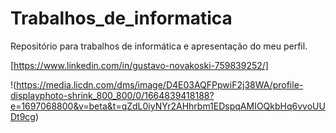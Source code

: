 # Trabalhos_de_informatica
Repositório para trabalhos de informática e apresentação do meu perfil. 

 [https://www.linkedin.com/in/gustavo-novakoski-759839252/]

 !(https://media.licdn.com/dms/image/D4E03AQFPpwiF2j38WA/profile-displayphoto-shrink_800_800/0/1664839418188?e=1697068800&v=beta&t=qZdL0iyNYr2AHhrbm1EDspqAMIOQkbHq6vvoUUDt9cg)
